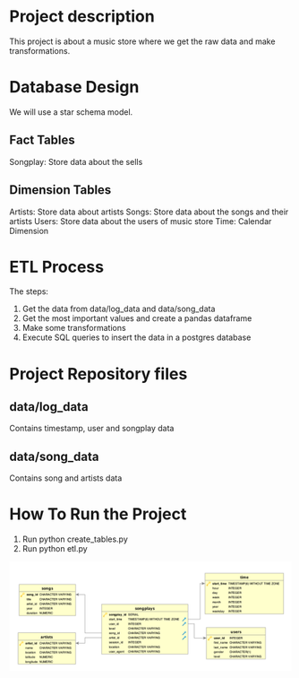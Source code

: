 # Project description
This project is about a music store where we get the raw data and make transformations.

# Database Design
We will use a star schema model.

## Fact Tables
Songplay: Store data about the sells

## Dimension Tables
Artists: Store data about artists
Songs: Store data about the songs and their artists
Users: Store data about the users of music store
Time: Calendar Dimension

# ETL Process
The steps:
1. Get the data from data/log_data and data/song_data
2. Get the most important values and create a pandas dataframe
3. Make some transformations
4. Execute SQL queries to insert the data in a postgres database

# Project Repository files

## data/log_data
Contains timestamp, user and songplay data

## data/song_data
Contains song and artists data

# How To Run the Project
1. Run python create_tables.py
2. Run python etl.py

![Star Schema](/Song_ERD.png "")
